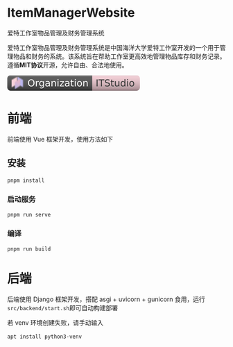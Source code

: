 # ItemManagerWebsite
爱特工作室物品管理及财务管理系统

爱特工作室物品管理及财务管理系统是中国海洋大学爱特工作室开发的一个用于管理物品和财务的系统。该系统旨在帮助工作室更高效地管理物品库存和财务记录。遵循**MIT协议**开源，允许自由、合法地使用。

![ITSTUDIO](it-org.svg)

# 前端

前端使用 Vue 框架开发，使用方法如下

## 安装
```
pnpm install
```

### 启动服务
```
pnpm run serve
```

### 编译
```
pnpm run build
```

# 后端

后端使用 Django 框架开发，搭配 asgi + uvicorn + gunicorn 食用，运行`src/backend/start.sh`即可自动构建部署

若 venv 环境创建失败，请手动输入

```shell
apt install python3-venv
```